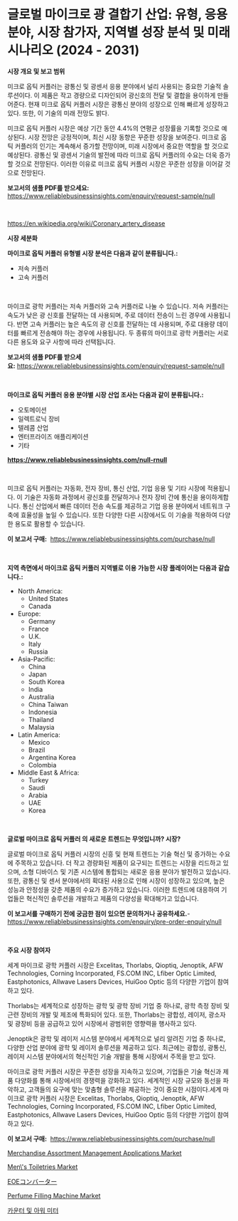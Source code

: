 <p><h1>글로벌 마이크로 광 결합기 산업: 유형, 응용 분야, 시장 참가자, 지역별 성장 분석 및 미래 시나리오 (2024 - 2031)</h1></p><p><strong>시장 개요 및 보고 범위</strong></p>
<p><p>미크로 옵틱 커플러는 광통신 및 광센서 응용 분야에서 널리 사용되는 중요한 기술적 솔루션이다. 이 제품은 작고 경량으로 디자인되어 광신호의 전달 및 결합을 용이하게 만들어준다. 현재 미크로 옵틱 커플러 시장은 광통신 분야의 성장으로 인해 빠르게 성장하고 있다. 또한, 이 기술의 미래 전망도 밝다.</p><p>미크로 옵틱 커플러 시장은 예상 기간 동안 4.4%의 연평균 성장률을 기록할 것으로 예상된다. 시장 전망은 긍정적이며, 최신 시장 동향은 꾸준한 성장을 보여준다. 미크로 옵틱 커플러의 인기는 계속해서 증가할 전망이며, 미래 시장에서 중요한 역할을 할 것으로 예상된다. 광통신 및 광센서 기술의 발전에 따라 미크로 옵틱 커플러의 수요는 더욱 증가할 것으로 전망된다. 이러한 이유로 미크로 옵틱 커플러 시장은 꾸준한 성장을 이어갈 것으로 전망된다.</p></p>
<p><strong>보고서의 샘플 PDF를 받으세요:</strong> <a href="https://www.reliablebusinessinsights.com/enquiry/request-sample/null">https://www.reliablebusinessinsights.com/enquiry/request-sample/null</a></p>
<p>&nbsp;</p>
<p><a href="https://en.wikipedia.org/wiki/Coronary_artery_disease">https://en.wikipedia.org/wiki/Coronary_artery_disease</a></p>
<p><strong>시장 세분화</strong></p>
<p><strong>마이크로 옵틱 커플러 유형별 시장 분석은 다음과 같이 분류됩니다.:</strong></p>
<p><ul><li>저속 커플러</li><li>고속 커플러</li></ul></p>
<p>&nbsp;</p>
<p><p>마이크로 광학 커플러는 저속 커플러와 고속 커플러로 나눌 수 있습니다. 저속 커플러는 속도가 낮은 광 신호를 전달하는 데 사용되며, 주로 데이터 전송이 느린 경우에 사용됩니다. 반면 고속 커플러는 높은 속도의 광 신호를 전달하는 데 사용되며, 주로 대용량 데이터를 빠르게 전송해야 하는 경우에 사용됩니다. 두 종류의 마이크로 광학 커플러는 서로 다른 용도와 요구 사항에 따라 선택됩니다.</p></p>
<p><strong>보고서의 샘플 PDF를 받으세요:</strong>&nbsp;<a href="https://www.reliablebusinessinsights.com/enquiry/request-sample/null">https://www.reliablebusinessinsights.com/enquiry/request-sample/null</a></p>
<p>&nbsp;</p>
<p><strong> 마이크로 옵틱 커플러 응용 분야별 시장 산업 조사는 다음과 같이 분류됩니다.:</strong></p>
<p><ul><li>오토메이션</li><li>일렉트로닉 장비</li><li>텔레콤 산업</li><li>엔터프라이즈 애플리케이션</li><li>기타</li></ul></p>
<p><strong><a href="https://www.reliablebusinessinsights.com/null-rnull">https://www.reliablebusinessinsights.com/null-rnull</a></strong></p>
<p>&nbsp;</p>
<p><p>미크로 옵틱 커플러는 자동화, 전자 장비, 통신 산업, 기업 응용 및 기타 시장에 적용됩니다. 이 기술은 자동화 과정에서 광신호를 전달하거나 전자 장비 간에 통신을 용이하게합니다. 통신 산업에서 빠른 데이터 전송 속도를 제공하고 기업 응용 분야에서 네트워크 구축에 효율성을 높일 수 있습니다. 또한 다양한 다른 시장에서도 이 기술을 적용하여 다양한 용도로 활용할 수 있습니다.</p></p>
<p><strong>이 보고서 구매:</strong>&nbsp; <a href="https://www.reliablebusinessinsights.com/purchase/null">https://www.reliablebusinessinsights.com/purchase/null</a></p>
<p>&nbsp;</p>
<p><strong>지역 측면에서 마이크로 옵틱 커플러 지역별로 이용 가능한 시장 플레이어는 다음과 같습니다.:</strong></p>
<p><ul>
    <li>
        North America:
        <ul>
            <li>United States</li>
            <li>Canada</li>
        </ul>
    </li>
    <li>
        Europe:
        <ul>
            <li>Germany</li>
            <li>France</li>
            <li>U.K.</li>
            <li>Italy</li>
            <li>Russia</li>
        </ul>
    </li>
    <li>
        Asia-Pacific:
        <ul>
            <li>China</li>
            <li>Japan</li>
            <li>South Korea</li>
            <li>India</li>
            <li>Australia</li>
            <li>China Taiwan</li>
            <li>Indonesia</li>
            <li>Thailand</li>
            <li>Malaysia</li>
        </ul>
    </li>
    <li>
        Latin America:
        <ul>
            <li>Mexico</li>
            <li>Brazil</li>
            <li>Argentina Korea</li>
            <li>Colombia</li>
        </ul>
    </li>
    <li>
        Middle East & Africa:
        <ul>
            <li>Turkey</li>
            <li>Saudi</li>
            <li>Arabia</li>
            <li>UAE</li>
            <li>Korea</li>
        </ul>
    </li>
    </ul></p>
<p>&nbsp;</p>
<p><strong>글로벌 마이크로 옵틱 커플러 의 새로운 트렌드는 무엇입니까? 시장?</strong></p>
<p><p>글로벌 마이크로 옵틱 커플러 시장의 신흥 및 현재 트렌드는 기술 혁신 및 증가하는 수요에 주목하고 있습니다. 더 작고 경량화된 제품이 요구되는 트렌드는 시장을 리드하고 있으며, 소형 디바이스 및 기존 시스템에 통합되는 새로운 응용 분야가 발전하고 있습니다. 또한, 광통신 및 센서 분야에서의 확대된 사용으로 인해 시장이 성장하고 있으며, 높은 성능과 안정성을 갖춘 제품의 수요가 증가하고 있습니다. 이러한 트렌드에 대응하여 기업들은 혁신적인 솔루션을 개발하고 제품의 다양성을 확대해가고 있습니다.</p></p>
<p><strong>이 보고서를 구매하기 전에 궁금한 점이 있으면 문의하거나 공유하세요.</strong>- <a href="https://www.reliablebusinessinsights.com/enquiry/pre-order-enquiry/null">https://www.reliablebusinessinsights.com/enquiry/pre-order-enquiry/null</a></p>
<p>&nbsp;</p>
<p><strong>주요 시장 참여자</strong></p>
<p><p>세계 마이크로 광학 커플러 시장은 Excelitas, Thorlabs, Qioptiq, Jenoptik, AFW Technologies, Corning Incorporated, FS.COM INC, Lfiber Optic Limited, Eastphotonics, Allwave Lasers Devices, HuiGoo Optic 등의 다양한 기업이 참여하고 있다.</p><p>Thorlabs는 세계적으로 성장하는 광학 및 광학 장비 기업 중 하나로, 광학 측정 장비 및 근련 장비의 개발 및 제조에 특화되어 있다. 또한, Thorlabs는 광합성, 레이저, 광소자 및 광장비 등을 공급하고 있어 시장에서 광범위한 영향력을 행사하고 있다.</p><p>Jenoptik은 광학 및 레이저 시스템 분야에서 세계적으로 널리 알려진 기업 중 하나로, 다양한 산업 분야에 광학 및 레이저 솔루션을 제공하고 있다. 최근에는 광합성, 광통신, 레이저 시스템 분야에서의 혁신적인 기술 개발을 통해 시장에서 주목을 받고 있다.</p><p>마이크로 광학 커플러 시장은 꾸준한 성장을 지속하고 있으며, 기업들은 기술 혁신과 제품 다양화를 통해 시장에서의 경쟁력을 강화하고 있다. 세계적인 시장 규모와 동선을 파악하고, 고객들의 요구에 맞는 맞춤형 솔루션을 제공하는 것이 중요한 시점이다.세계 마이크로 광학 커플러 시장은 Excelitas, Thorlabs, Qioptiq, Jenoptik, AFW Technologies, Corning Incorporated, FS.COM INC, Lfiber Optic Limited, Eastphotonics, Allwave Lasers Devices, HuiGoo Optic 등의 다양한 기업이 참여하고 있다.</p></p>
<p><strong>이 보고서 구매:</strong>&nbsp;&nbsp;<a href="https://www.reliablebusinessinsights.com/purchase/null">https://www.reliablebusinessinsights.com/purchase/null</a></p>
<p><p><a href="https://github.com/JameTravis/Market-Research-Report-List-6/blob/main/merchandise-assortment-management-applications-market.md">Merchandise Assortment Management Applications Market</a></p><p><a href="https://github.com/qndifksd5/Market-Research-Report-List-1/blob/main/mens-toiletries-market.md">Men\'s Toiletries Market</a></p><p><a href="https://github.com/RandallRunte2023/Market-Research-Report-List-2/blob/main/6100889122818.md">EOEコンバーター</a></p><p><a href="https://www.linkedin.com/pulse/global-perfume-filling-machine-market-size-share-analysis-b3mec?trackingId=8GO%2Bmy%2FfIAG5KV0KOMGpkg%3D%3D">Perfume Filling Machine Market</a></p><p><a href="https://github.com/LuckeyCorbin/Market-Research-Report-List-1/blob/main/2877853124250.md">카운터 및 아워 미터</a></p></p>
